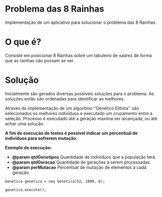 # Problema das 8 Rainhas

Implementação de um aplicativo para solucionar o problema das 8 Rainhas.

# O que é?

Consiste em posicionar 8 Rainhas sobre um tabuleiro de xadrez de forma que as rainhas não possam se ver.

# Solução

Inicialmente são gerados diversas possíveis soluções para o problema. As soluções então são ordenadas para identificar as melhores.

Através da implementação de um algoritmo ''Genético Elitista'' são selecionados os melhores individuos e executado um cruzamento entre a seleção. Processo é executado até a geração máxima ser alcançada, ou até achar uma solução.

**A fim de execução de testes é possível indicar um percentual de indivíduos para sofrerem mutação.**

**Exemplo de execução:**

* **@param qtdGenotipos** Quantidade de indivíduos que a população terá.
* **@param qtdGeracao** Quantidade de gerações a serem processadas.
* **@param perMutacao** Percentual de mutação de elementos a cada geração.

`Genetica genetica = new Genetica(52, 1000, 0);`

`genetica.execute();`
